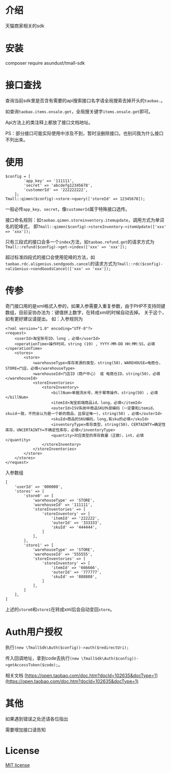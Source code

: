 # 介绍
天猫商家相关的sdk

# 安装
composer require asundust/tmall-sdk

# 接口查找
查询当前sdk里是否含有需要的api搜索接口名字请全局搜索去掉开头的`taobao.`。

如查询`taobao.items.onsale.get`，全局搜关键字`items.onsale.get`即可。

Api方法上的类注释上都放了接口文档地址。

PS：部分接口可能实际使用中涉及不到，暂时没删除接口。也别问我为什么接口不列出来。

# 使用
```
$config = [
        'app_key' => '111111',
        'secret' => 'abcdefg12345678',
        'customerId' => '222222222',
    ];
Tmall::qimen($config)->store->query(['storeId' => 12345678]);
```
一般必传`app_key`、`secret`，像`customerId`属于特殊接口选传。

接口命名规则：如`taobao.qimen.storeinventory.itemupdate`，调用方式为单词名的驼峰式，
即`Tmall::qimen($config)->storeInventory->itemUpdate(['xxx' => 'xxx']);`

只有三段式的接口会多一个`index`方法，如`taobao.refund.get`的请求方式为`Tmall::refund($config)->get->index(['xxx' => 'xxx']);`

超过标准四段式的接口会使用驼峰的方法，如`taobao.rdc.aligenius.sendgoods.cancel`的请求方式为`Tmall::rdc($config)->aliGenius->sendGoodsCancel(['xxx' => 'xxx']);`

# 传参
奇门接口用的是xml格式入参的，如果入参需要入重复参数，由于PHP不支持同键数组，目前妥协办法为：键值拼上数字，在转成xml的时候自动去掉。
关于这个，如有更好建议请提出。
如：入参规则为
```
<?xml version="1.0" encoding="UTF-8"?>
<request> 
	<userId>淘宝账号ID，long ，必填</userId>
	<operationTime>操作时间，string (19) , YYYY-MM-DD HH:MM:SS，必填</operationTime>
	<stores>
		<store>
			<warehouseType>库存来源的类型，string(50)，WAREHOUSE=电商仓，STORE=门店，必填</warehouseType>
			<warehouseId>门店ID（商户中心） 或 电商仓ID，string(50)，必填</warehouseId>	
			<storeInventories>
				<storeInventory>
					<billNum>单据流水号，用于幂等操作，string(50) ，必填</billNum>
					<itemId>淘宝前端商品id，long，必填</itemId>
					<outerId>ISV系统中商品SKU外部编码（一定要和itemid，skuid一致，不然会认为是一个新的商品，且保证唯一），string(50) ，必填</outerId>
					<skuId>商品的SKU编码，long,有sku的必填</skuId>
					<inventoryType>库存类型，string(50)，CERTAINTY=确定性库存，UNCERTAINTY=不确定性库存，必填</inventoryType>
					<quantity>对应类型的库存数量（正数），int，必填</quantity>
				</storeInventory>
			</storeInventories>
		</store>
	</stores>
</request>
```
入参数组
```
[
    'userId' => '000000',
    'stores' => [
        'store0' => [
            'warehouseType' => 'STORE',
            'warehouseId' => '111111',
            'storeInventories' => [
                'storeInventory' => [
                    'itemId' => '222222',
                    'outerId' => '333333',
                    'skuId' => '444444',
                ]
            ],
        ],
        'store1' => [
            'warehouseType' => 'STORE',
            'warehouseId' => '555555',
            'storeInventories' => [
                'storeInventory' => [
                    'itemId' => '666666',
                    'outerId' => '777777',
                    'skuId' => '888888',
                ]
            ],
        ]
    ],
]
```
上述的`store0`和`store1`在转成xml后会自动变回`store`。

# Auth用户授权

执行`(new \TmallSdk\Auth($config))->auth($redirectUri);`

传入回调地址，拿到code去执行`(new \TmallSdk\Auth($config))->getAccessToken($code);`。

相关文档 [https://open.taobao.com/doc.htm?docId=102635&docType=1](https://open.taobao.com/doc.htm?docId=102635&docType=1)

# 其他
如果遇到错误之处还请各位指出

需要增加接口请告知

# License
[MIT license](https://opensource.org/licenses/MIT)